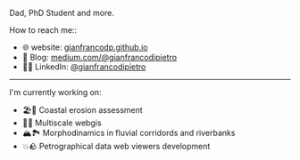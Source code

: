 Dad, PhD Student and more. 

How to reach me::
- 🌐 website: [gianfrancodp.github.io](https://gianfrancodp.github.io)
- 📃 Blog: [medium.com/@gianfrancodipietro](https://medium.com/@gianfrancodipietro)
- 👨‍💻 LinkedIn: [@gianfrancodipietro](https://www.linkedin.com/in/gianfrancodipietro/)

---
I'm currently working on:
  - 🏖🌊 Coastal erosion assessment
  - 🔬🦠 Multiscale webgis
  - 🏔🏞 Morphodinamics in fluvial corridords and riverbanks
  - 💥🪨 Petrographical data web viewers development

<!--
**gianfrancodp/gianfrancodp** is a ✨ _special_ ✨ repository because its `README.md` (this file) appears on your GitHub profile.

Here are some ideas to get you started:

- 🔭 I’m currently working on ...
- 🌱 I’m currently learning ...
- 👯 I’m looking to collaborate on ...
- 🤔 I’m looking for help with ...
- 💬 Ask me about ...
- 📫 How to reach me: ...
- 😄 Pronouns: ...
- ⚡ Fun fact: ...
-->
